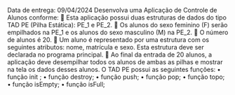 Data de entrega: 09/04/2024
Desenvolva uma Aplicação de Controle de Alunos conforme:
 Esta aplicação possui duas estruturas de dados do tipo TAD PE (Pilha Estática):
PE_1 e PE_2.
 Os alunos do sexo feminino (F) serão empilhados na PE_1 e os alunos do sexo
masculino (M) na PE_2.
 O número de alunos é 20.
 Um aluno é representado por uma estrutura com os seguintes atributos: nome,
matrícula e sexo. Esta estrutura deve ser declarada no programa principal.
 Ao final da entrada de 20 alunos, a aplicação deve desempilhar todos os alunos de
ambas as pilhas e mostrar na tela os dados desses alunos.
O TAD PE possui as seguintes funções:
• função init ;
• função destroy;
• função push;
• função pop;
• função topo;
• função isEmpty;
• função isFull;
